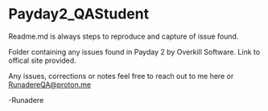 # Payday2_QAStudent

Readme.md is always steps to reproduce and capture of issue found.

Folder containing any issues found in Payday 2 by Overkill Software. Link to offical site provided. 

Any issues, corrections or notes feel free to reach out to me here or RunadereQA@proton.me

-Runadere
